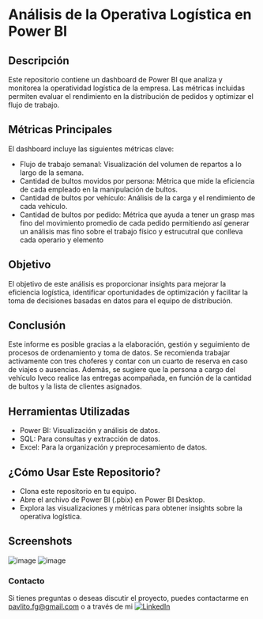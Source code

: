 # Análisis de la Operativa Logística en Power BI

## Descripción
Este repositorio contiene un dashboard de Power BI que analiza y monitorea la operatividad logística de la empresa. Las métricas incluidas permiten evaluar el rendimiento en la distribución de pedidos y optimizar el flujo de trabajo.


## Métricas Principales
El dashboard incluye las siguientes métricas clave:

  - Flujo de trabajo semanal: Visualización del volumen de repartos a lo largo de la semana.
  - Cantidad de bultos movidos por persona: Métrica que mide la eficiencia de cada empleado en la manipulación de bultos.
  - Cantidad de bultos por vehículo: Análisis de la carga y el rendimiento de cada vehículo.
  - Cantidad de bultos por pedido: Métrica que ayuda a tener un grasp mas fino del movimiento promedio de cada pedido permitiendo así generar un análisis mas fino sobre el trabajo físico y estrucutral que conlleva cada operario y elemento


## Objetivo
El objetivo de este análisis es proporcionar insights para mejorar la eficiencia logística, identificar oportunidades de optimización y facilitar la toma de decisiones basadas en datos para el equipo de distribución.


## Conclusión
Este informe es posible gracias a la elaboración, gestión y seguimiento de procesos de ordenamiento y toma de datos. Se recomienda trabajar activamente con tres choferes y contar con un cuarto de reserva en caso de viajes o ausencias. Además, se sugiere que la persona a cargo del vehículo Iveco realice las entregas acompañada, en función de la cantidad de bultos y la lista de clientes asignados.


## Herramientas Utilizadas
- Power BI: Visualización y análisis de datos.
- SQL: Para consultas y extracción de datos.
- Excel: Para la organización y preprocesamiento de datos.


## ¿Cómo Usar Este Repositorio?
- Clona este repositorio en tu equipo.
- Abre el archivo de Power BI (.pbix) en Power BI Desktop.
- Explora las visualizaciones y métricas para obtener insights sobre la operativa logística.

## Screenshots

![image](https://github.com/user-attachments/assets/1d223c8f-e7ff-4368-8e44-30f3f28ee049)
![image](https://github.com/user-attachments/assets/da47a43b-9db5-4d00-945b-c0135cb71b32)


### Contacto
Si tienes preguntas o deseas discutir el proyecto, puedes contactarme en pavlito.fg@gmail.com o a través de mi <a href="https://www.linkedin.com/in/pablo-baez-/"> <img src="https://img.shields.io/badge/LinkedIn-blue?style=flat-square&logo=linkedin" alt="LinkedIn">
  </a>
